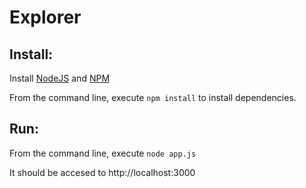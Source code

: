 # Explorer

## Install:

Install [NodeJS](https://nodejs.org) and [NPM](https://www.npmjs.com/)

From the command line, execute ```npm install``` to install dependencies.


## Run:

From the command line, execute ```node app.js```

It should be accesed to http://localhost:3000